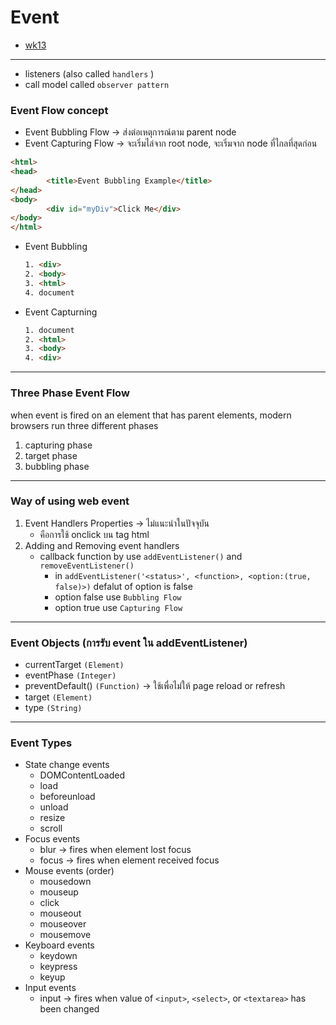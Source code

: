 # Event
- [wk13](/code/wk13/main.js)
---
- listeners (also called `handlers` )
- call model called `observer pattern`

### Event Flow concept

- Event Bubbling Flow → ส่งต่อเหตุการณ์ตาม parent node
- Event Capturing Flow → จะเริ่มไล่จาก root node, จะเริ่มจาก node ที่ไกลที่สุดก่อน

```html
<html>
<head>
		<title>Event Bubbling Example</title>
</head>
<body>
		<div id="myDiv">Click Me</div>
</body>
</html>
```

- Event Bubbling
    
    ```html
    1. <div>
    2. <body>
    3. <html>
    4. document
    ```
    
- Event Capturning
    
    ```html
    1. document
    2. <html>
    3. <body>
    4. <div>
    ```

---

### Three Phase Event Flow

when event is fired on an element that has parent elements, modern browsers run three different phases

1. capturing phase
2. target phase
3. bubbling phase

---

### Way of using web event

1. Event Handlers Properties → ไม่แนะนำในปัจจุบัน
    - คือการใช้ onclick บน tag html
2. Adding and Removing event handlers
    - callback function by use `addEventListener()` and `removeEventListener()`
        - in `addEventListener('<status>', <function>, <option:(true, false)>)` defalut of option is false
        - option false use `Bubbling Flow`
        - option true use `Capturing Flow`

---

### Event Objects (การรับ event ใน addEventListener)

- currentTarget `(Element)`
- eventPhase `(Integer)`
- preventDefault() `(Function)` → ใช้เพื่อไม่ให้ page reload or refresh
- target `(Element)`
- type `(String)`

---

### Event Types

- State change events
    - DOMContentLoaded
    - load
    - beforeunload
    - unload
    - resize
    - scroll
- Focus events
    - blur → fires when element lost focus
    - focus → fires when element received focus
- Mouse events (order)
    - mousedown
    - mouseup
    - click
    - mouseout
    - mouseover
    - mousemove
- Keyboard events
    - keydown
    - keypress
    - keyup
- Input events
    - input → fires when value of `<input>`, `<select>`, or `<textarea>` has been changed